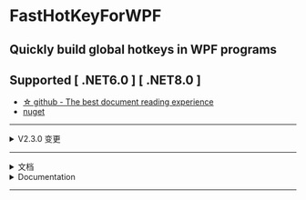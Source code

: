 ﻿# FastHotKeyForWPF
## Quickly build global hotkeys in WPF programs
## Supported [ .NET6.0 ] [ .NET8.0 ]
- [☆ github - The best document reading experience][1]
- [nuget][2]

[1]: https://github.com/ChengduNeusoftUniversity-FengJunjie-Y22/FastHotKeyForWPF
[2]: https://www.nuget.org/packages/FastHotKeyForWPF/
[4]: https://gitee.com/CNU-FJj-Y22/FastHotKeyForWPF

---

<details>
<summary>V2.3.0 变更</summary>

### Ⅰ 修改 [ IAutoHotKeyProperty ] 接口
- HandlerData 已修改为 Hander 并添加了 event 修饰

### Ⅱ 新增 [ HotKeyControlBase ] , 仅一次继承 , 即可实现与类库控件 [ HotKeyBox ] 同款的热键自动管理功能
- 示例:
- 假设已引入命名空间
  ```xml
  xmlns:hk="clr-namespace:FastHotKeyForWPF;assembly=FastHotKeyForWPF"
  ```
  ```csharp
  using FastHotKeyForWPF;
  ```
- 1.XAML
  ```xml
  <hk:HotKeyControlBase x:Class="WpfApp1.MyHotKeyBox"
             xmlns="http://schemas.microsoft.com/winfx/2006/xaml/presentation"
             xmlns:x="http://schemas.microsoft.com/winfx/2006/xaml"
             xmlns:mc="http://schemas.openxmlformats.org/markup-compatibility/2006" 
             xmlns:d="http://schemas.microsoft.com/expression/blend/2008" 
             xmlns:local="clr-namespace:WpfApp1"
             mc:Ignorable="d" 
             Height="50" Width="500"
             xmlns:hk="clr-namespace:FastHotKeyForWPF;assembly=FastHotKeyForWPF"
             MouseEnter="UserControl_MouseEnter" 
             MouseLeave="UserControl_MouseLeave">
    <Grid>
        <TextBox x:Name="FocusGet" PreviewKeyDown="FocusGet_PreviewKeyDown" IsReadOnly="True" Width="500" Height="50"/>
        <TextBlock Text="{Binding RelativeSource={RelativeSource Mode=FindAncestor,AncestorType=local:MyHotKeyBox},Path=HotKeyText}" FontSize="30" Foreground="Violet" Panel.ZIndex="2"/>
    </Grid>
  </hk:HotKeyControlBase>
  ```
- 2.C#
  ```csharp
    public partial class MyHotKeyBox : HotKeyControlBase
    {
        public MyHotKeyBox()
        {
            InitializeComponent();
            BoxPool.Add(this);
        }
        private void UserControl_MouseEnter(object sender, MouseEventArgs e)
        {
            FocusGet.Focus();
        }
        private void UserControl_MouseLeave(object sender, MouseEventArgs e)
        {
            Keyboard.ClearFocus();
        }
        private void FocusGet_PreviewKeyDown(object sender, KeyEventArgs e)
        {
            UpdateText();
            KeyHelper.KeyParse(this, e);
            e.Handled = true;
        }
    }
  ```
- 3.要点解释
  - (1) XAML基底元素不再为UserControl , 而是自类库导入的 hk:HotKeyControlBase
  - (2) XAML需要一个控件接收用户的KeyDown , 这里是用了一个TextBox , 接着在【KeyDown事件】中可使用【KeyHelper.KeyParse(this,e)】完成输入处理
  - (3) XAML需要一个控件表示当前热键信息 ，这里是用了一个TextBlock , 接着将其【Text属性】与基类提供的【HotKeyText依赖属性】作绑定完成显示效果
  - (4) BoxPool用于确保控件之间不出现重复热键 , 这里在初始化时调用【BoxPool.Add(this)】即可
  - (5) HotKeyControlBase内置的属性和方法大多是可以重写的 ，例如从Keys变为string的逻辑

### Ⅲ [ HotKeyBox ] 依据新的定制流程重制 ，依赖属性名变更
```xml
        <hk:HotKeyBox CurrentKeyA="0x0003"
                      CurrentKeyB="A"
                      Handler="HandlerA"
                      CornerRadius="15"
                      ActualBackground="White"
                      EdgeBrush="Red"
                      TextBrush="Violet"
                      HoverEdgeBrush="Violet"
                      HoverTextBrush="Red"
                      EdgeThickness="6"/>
```

</details>

---

<details>
<summary>文档</summary>

## 功能概述
- [ GlobalHotKey ] 允许你 注册/修改/删除/锁定 全局热键
- [ RegisterCollection ] 允许你使用索引查找注册信息 [ RegisterInfo ] 
- [ KeyHelper ] Key值转换工具,例如将一个uint拆解为多个key
- [ HotKeyBox ] 是类库为您提供的控件,可自动化热键的管理工作
- 此外,类库还针对控件的热键相关功能提供了 [ 接口 ] [ 抽象类 ] ，您可在此基础上定制外观更丰富的控件

---

## Ⅰ 引入命名空间
- 文档示例均已按照下述方法引入
- C#
```csharp
using FastHotKeyForWPF;
```
- XAML
```xaml
xmlns:hk="clr-namespace:FastHotKeyForWPF;assembly=FastHotKeyForWPF"
```

---

## Ⅱ GlobalHotKey提供的 [ 注册 ] 功能
- 示例1. ☆ 激活/销毁 [ 推荐在MainWindow执行下述操作 ]
```csharp
        protected override void OnSourceInitialized(EventArgs e)
        {
            base.OnSourceInitialized(e);

            GlobalHotKey.Awake();
        }

        protected override void OnClosed(EventArgs e)
        {
            GlobalHotKey.Destroy();

            base.OnClosed(e);
        }
```
- 示例2. 定义热键的处理事件 [ e.RegisterInfo可获取详细的热键信息 ]
```csharp
        private void HandlerA(object sender, HotKeyEventArgs e)
        {
            int ID = e.RegisterInfo.RegisterID;

            MessageBox.Show($"A HotKey Has Been Invoked Whose ID is {ID}");
        }
```
- 示例3. 注册热键 [ Ctrl + F1 ] => [ HandlerA ]
```csharp
        protected override void OnSourceInitialized(EventArgs e)
        {
            base.OnSourceInitialized(e);
            GlobalHotKey.Awake();

            GlobalHotKey.Add(ModelKeys.CTRL, TestA);
        }
```
- 示例4. 注册热键 [ Alt + Ctrl + F1 ] => [ HandlerA ]
```csharp
        protected override void OnSourceInitialized(EventArgs e)
        {
            base.OnSourceInitialized(e);
            GlobalHotKey.Awake();

            GlobalHotKey.Add(ModelKeys.CTRL | ModelKeys.ALT, TestA);
        }
```
- 示例5. 使用集合表示 ModelKeys
```csharp
        protected override void OnSourceInitialized(EventArgs e)
        {
            base.OnSourceInitialized(e);
            GlobalHotKey.Awake();

            List<ModelKeys> list = new List<ModelKeys>()
            {
                ModelKeys.CTRL,
                ModelKeys.ALT,
                ModelKeys.SHIFT
            };
            GlobalHotKey.Add(list, NormalKeys.F1, TestA);
        }
```
- 示例6. 使用uint表示 ModelKeys
```csharp
        protected override void OnSourceInitialized(EventArgs e)
        {
            base.OnSourceInitialized(e);
            GlobalHotKey.Awake();

            uint target = (uint)(ModelKeys.CTRL | ModelKeys.ALT | ModelKeys.SHIFT);
            GlobalHotKey.Add(target, NormalKeys.F1, TestA);
        }
```
- 注意. Add具备int返回值,表示注册时的ID号,默认从2004开始,-1表示失败的注册操作
- 注意. 使用集合/uint表达Keys时,[ ModelKeys ]可以是多个,[ Normalkeys ]只能是一个

---

## Ⅲ GlobalHotKey提供的 [ 修改 ] 功能
- 示例1. 已知热键 [ CTRL + F1 ] => [ HandlerA ] , 执行 [ HandlerA ] => [ HandlerB ] 修改
```csharp
        protected override void OnSourceInitialized(EventArgs e)
        {
            base.OnSourceInitialized(e);

            GlobalHotKey.Awake();
            GlobalHotKey.Add(ModelKeys.CTRL, NormalKeys.F1, HandlerA);
            //初始热键为 [ CTRL + F1 => HandlerA ]

            GlobalHotKey.EditHandler(ModelKeys.CTRL,NormalKeys.F1, HandlerB);
            //由 [ CTRL + F1 => HandlerA ] 变为 [ CTRL + F1 => HandlerB ];
        }
```
- 示例2. 已知热键 [ CTRL + F1 ] => [ HandlerA ] , 执行 [ CTRL + F1 ] => [ CTRL + Q ] 修改
```csharp
        protected override void OnSourceInitialized(EventArgs e)
        {
            base.OnSourceInitialized(e);

            GlobalHotKey.Awake();
            GlobalHotKey.Add(ModelKeys.CTRL, NormalKeys.F1, HandlerA);
            //初始热键为 [ CTRL + F1 => HandlerA ]

            GlobalHotKey.EditKeys(HandlerA, ModelKeys.CTRL, NormalKeys.Q);
            //由 [ CTRL + F1 => HandlerA ] 变为 [ CTRL + Q => HandlerA ];
        }
```
- 注意. 通常情况下,即便允许多个组合键指向同一Handler,也不建议您这么做,类库默认只修改第一个找到的Handler,意外的情况需要您手动查询并修改热键

---

## Ⅳ GlobalHotKey提供的 [ 删除 ] 功能
- 示例1. 删除所有
```csharp
        protected override void OnSourceInitialized(EventArgs e)
        {
            base.OnSourceInitialized(e);

            GlobalHotKey.Awake();
            int ID = GlobalHotKey.Add(ModelKeys.CTRL, NormalKeys.F1, HandlerA);
            //初始热键为 [ CTRL + F1 => HandlerA ]

            GlobalHotKey.Clear();
            //删除所有热键
        }
```
- 示例2. 条件删除
```csharp
        protected override void OnSourceInitialized(EventArgs e)
        {
            base.OnSourceInitialized(e);

            GlobalHotKey.Awake();
            int ID = GlobalHotKey.Add(ModelKeys.CTRL, NormalKeys.F1, HandlerA);
            //初始热键为 [ CTRL + F1 => HandlerA ]

            GlobalHotKey.DeleteById(ID);
            GlobalHotKey.DeleteByKeys(ModelKeys.CTRL, NormalKeys.F1);
            GlobalHotKey.DeleteByHandler(HandlerA);
            //删除指定热键(依据已知注册信息,从三种方案选一个即可)
        }
```
- 注意. DeleteByHandler与EditKeys特性不同,它会删除所有注册了指定Handler的热键,而不是只针对第一个

---

## Ⅴ RegisterCollection提供的 [ 索引式查询 ] 功能（ RegisterInfo 对象 ）
- 示例1. 根据 ID 查询注册信息 
```csharp
        RegisterInfo Info = GlobalHotKey.Registers[2004];
```
- 示例2. 根据 Keys 查询注册信息 
```csharp
        RegisterInfo Info = GlobalHotKey.Registers[ModelKeys.CTRL,NormalKeys.F1];
```
- 示例3. 根据 Handler 查询注册信息 
```csharp
        List<RegisterInfo> Infos = GlobalHotKey.Registers[HandlerA];
```
#### RegisterInfo 包含的具体信息
|属性                   |类型                        |含义        |
|-----------------------|----------------------------|------------|
|RegisterID             |int                         |注册ID |
|ModelKey               |uint                        |支持 [ CTRL/ALT/SHIFT ] 中的[ 若干 ]|
|NormalKey              |NormalKeys                  |支持 [ 数字/字母/Fx键/方向箭头 ] 中的[ 一个 ]|
|Handler                |delegate HotKeyEventHandler?|处理事件|

---

## Ⅵ KeyHelper提供的 [ Key值转换 ] 功能
- 示例1. 将多个类型不同但受GlobalHotKey支持的Keys合并为统一的uint值
```csharp
            ModelKeys[] modelKeys = new ModelKeys[] { ModelKeys.SHIFT };
            uint result = KeyHelper.UintSum(0x0001, ModelKeys.CTRL, modelKeys));
```
- 示例2. 将一个object转为可能受支持的uint值
```csharp
            KeyHelper.ValueToUint(ModelKeys.SHIFT)
```
- 示例3. 将一个uint值转为[一个]可能的枚举值
```csharp
            bool result1 = KeyHelper.UintToEnum<ModelKeys>(0x0002) == ModelKeys.CTRL ? true : false;
            bool result2 = KeyHelper.UintToEnum<Key>(0x0002) == Key.LeftCtrl ? true : false;
```
- 示例4. 将一个uint值转为[若干]可能的ModelKeys枚举值
```csharp
            List<ModelKeys> result1 = KeyHelper.UintSplit<List<ModelKeys>>(0x0006);
```
- 示例5. 检测一个[ System.Window.Input.Key ]是否受到GlobalHotKey支持
```csharp
            var result = KeyHelper.IsKeyValid(key);
            if (result.Item1)
            {
                MessageBox.Show($"合法,类型为{result.Item2}");
            }
            else
            {
                MessageBox.Show($"非法");
            }
```
- 示例6. 制作用户控件时,快速处理用户按下的Key
```csharp
        private void FocusGet_PreviewKeyDown(object sender, KeyEventArgs e)
        {
            ViewModel.UpdateText();

            KeyHelper.KeyParse(this, e);

            e.Handled = true;
        }
```
- 注意. 若控件需要使用KeyHelper提供的输入处理,必须实现IAutoHotKey接口,然后在控件内的KeyDown事件中使用 KeyHelper.KeyParse(this, e)完成输入处理;

---

## Ⅶ HotKeyBox基于控件提供的 [ 热键自动管理 ] 功能
#### 数字以D开头 , 范围 D0~D9
#### ModelKey以 uint 书写 , 可以直接书写位或运算的结果 , 例如 0x0006 表示 [ CTRL + SHIFT ]

|ModelKey   |uint        |
|-----------|------------|
|无         |0x0000|
|ALT        |0x0001|
|CTRL       |0x0002|
|SHIFT      |0x0004|

```xaml
            <!--类库控件,初始注册 [ CTRL + 1 ] => [ HandlerA ]-->
            <hk:HotKeyBox x:Name="KeyBoxA"
                          CurrentKeyA="0x0002"
                          CurrentKeyB="D1"
                          Handler="HandlerA"
                          CornerRadius="15"
                          ActualBackground="#1e1e1e"
                          FixedBorderBrush="White"
                          FixedBorderThickness="2"
                          TextColor="White"
                          HoverTextColor="Violet"
                          HoverBorderBrush="Cyan"
                          ConnectText=" + "
                          ErrorText="Failed"/>
```

---

## Ⅷ 使用库提供的 [ 抽象基类 ] 或 [ 接口 ],在MVVM下实现属于您自己的UserControl
- 效果. 自动注册/修改热键并自动清除其它控件中,与自身Keys重复的内容,同时控件的外观将完全由您定制
- 注意. 在控件初始化时,必须调用BoxPool.Add方法并依次传入控件自身引用与ViewModel引用

#### 规范
|接口                       |在哪些层实现它           |
|---------------------------|-------------------------|
|IAutoHotKeyProperty        |Model & ViewModel & View |
|IAutoHotKeyUpdate          |ViewModel                |

|抽象基类                   |说明/注意                    |
|---------------------------|-----------------------------|
|ViewModelBase              |实现ViewModel层的简单基类    |
|HotKeyViewModelBase        |使用此基类将采用固定的Model  |
|HotKeyModelBase            |实现Model层的简单基类        |

</details>

<details>
<summary>Documentation</summary>

## Feature Overview
- [ GlobalHotKey ] Allows you to register/modify/delete/LOCK global hotkeys
- [ RegisterCollection ] Allows you to find registration information using an index [RegisterInfo]
- [ KeyHelper ] Provides you with a powerful Key value conversion tool
- [ HotKeyBox ] Is a control provided by the class library to automate the management of hotkeys
- In addition, the library provides an [interface] [abstract class] to the hotkey-related functionality of the control, which you can use to customize the control with a richer appearance

---

## Ⅰ Introducing namespaces
- The document examples have been included as follows
- C#
```csharp
using FastHotKeyForWPF;
```
- XAML
```xaml
xmlns:hk="clr-namespace:FastHotKeyForWPF;assembly=FastHotKeyForWPF"
```

---

## Ⅱ [Register] feature provided by GlobalHotKey
- Example 1. ☆ Activate/Destroy [It is recommended to do the following on MainWindow]
```csharp
        protected override void OnSourceInitialized(EventArgs e)
        {
            base.OnSourceInitialized(e);

            GlobalHotKey.Awake();
        }

        protected override void OnClosed(EventArgs e)
        {
            GlobalHotKey.Destroy();

            base.OnClosed(e);
        }
```
- Example 2. Hotkey handler event definition [e.RegisterInfo for detailed hotkey information]
```csharp
        private void HandlerA(object sender, HotKeyEventArgs e)
        {
            int ID = e.RegisterInfo.RegisterID;

            MessageBox.Show($"A HotKey Has Been Invoked Whose ID is {ID}");
        }
```
- Example 3. Registering hotkeys [Ctrl + F1] => [HandlerA]
```csharp
        protected override void OnSourceInitialized(EventArgs e)
        {
            base.OnSourceInitialized(e);
            GlobalHotKey.Awake();

            GlobalHotKey.Add(ModelKeys.CTRL, TestA);
        }
```
- Example 4. Registering hotkeys [Alt + Ctrl + F1] => [HandlerA]
```csharp
        protected override void OnSourceInitialized(EventArgs e)
        {
            base.OnSourceInitialized(e);
            GlobalHotKey.Awake();

            GlobalHotKey.Add(ModelKeys.CTRL | ModelKeys.ALT, TestA);
        }
```
- Example 5. Using collections to represent ModelKeys
```csharp
        protected override void OnSourceInitialized(EventArgs e)
        {
            base.OnSourceInitialized(e);
            GlobalHotKey.Awake();

            List<ModelKeys> list = new List<ModelKeys>()
            {
                ModelKeys.CTRL,
                ModelKeys.ALT,
                ModelKeys.SHIFT
            };
            GlobalHotKey.Add(list, NormalKeys.F1, TestA);
        }
```
- Example 6. ModelKeys using uint
```csharp
        protected override void OnSourceInitialized(EventArgs e)
        {
            base.OnSourceInitialized(e);
            GlobalHotKey.Awake();

            uint target = (uint)(ModelKeys.CTRL | ModelKeys.ALT | ModelKeys.SHIFT);
            GlobalHotKey.Add(target, NormalKeys.F1, TestA);
        }
```
- Note that.add has an int return value that indicates the ID number at registration, which defaults to 2004 and -1 indicates a failed registration operation
- Note that when using /uint to represent Keys,[ModelKeys] can be multiple and [Normalkeys] can only be one

---

## Ⅲ [Modify] feature provided by GlobalHotKey
- Example 1. Given the hotkey [CTRL + F1] => [HandlerA], perform the [HandlerA] => [HandlerB] modification
```csharp
        protected override void OnSourceInitialized(EventArgs e)
        {
            base.OnSourceInitialized(e);

            GlobalHotKey.Awake();
            GlobalHotKey.Add(ModelKeys.CTRL, NormalKeys.F1, HandlerA);

            GlobalHotKey.EditHandler(ModelKeys.CTRL,NormalKeys.F1, HandlerB);
        }
```
- Example 2. Given the hotkey [CTRL + F1] => [HandlerA], perform [CTRL + F1] => [CTRL + Q] modification
```csharp
        protected override void OnSourceInitialized(EventArgs e)
        {
            base.OnSourceInitialized(e);

            GlobalHotKey.Awake();
            GlobalHotKey.Add(ModelKeys.CTRL, NormalKeys.F1, HandlerA);

            GlobalHotKey.EditKeys(HandlerA, ModelKeys.CTRL, NormalKeys.Q);
        }
```
- Note: In general, even if you allow multiple keys to point to the same Handler, this is not recommended; by default, the library only modifies the first Handler it finds, requiring you to manually look up and change the hotkey

---

## Ⅳ [Delete] feature provided by GlobalHotKey
- Example 1. Delete all
```csharp
        protected override void OnSourceInitialized(EventArgs e)
        {
            base.OnSourceInitialized(e);

            GlobalHotKey.Awake();
            int ID = GlobalHotKey.Add(ModelKeys.CTRL, NormalKeys.F1, HandlerA);

            GlobalHotKey.Clear();
        }
```
- Example 2. Conditional deletion
```csharp
        protected override void OnSourceInitialized(EventArgs e)
        {
            base.OnSourceInitialized(e);

            GlobalHotKey.Awake();
            int ID = GlobalHotKey.Add(ModelKeys.CTRL, NormalKeys.F1, HandlerA);

            GlobalHotKey.DeleteById(ID);
            GlobalHotKey.DeleteByKeys(ModelKeys.CTRL, NormalKeys.F1);
            GlobalHotKey.DeleteByHandler(HandlerA);
            //Delete the specified hotkey (one of three options based on known registration information)
        }
```
- Note that the.deleteByHandler feature is different from the EditKeys feature in that it deletes all hotkeys registered with a given Handler, not just the first one

---

## Ⅴ [Indexed query] functionality provided by RegisterCollection (RegisterInfo object)
- Example 1. Querying for registration information based on ID
```csharp
        RegisterInfo Info = GlobalHotKey.Registers[2004];
```
- Example 2. Searching for registration information based on Keys
```csharp
        RegisterInfo Info = GlobalHotKey.Registers[ModelKeys.CTRL,NormalKeys.F1];
```
- Example 3. Looking up registration information from the Handler
```csharp
        List<RegisterInfo> Infos = GlobalHotKey.Registers[HandlerA];
```
#### RegisterInfo contains specific information
|Attribute              |Type                        |Meaning     |
|-----------------------|----------------------------|------------|
|RegisterID             |int                         |Registration ID|
|ModelKey               |uint                        |Support [several] of [CTRL/ALT/SHIFT]|
|NormalKey              |NormalKeys                  |Support [one] of [numbers/letters /Fx keys/directional arrows]|
|Handler                |delegate HotKeyEventHandler?|Handling events|

---

## Ⅵ [Key value conversion] functionality provided by KeyHelper
- Example 1. Combining multiple Keys of different types but supported by GlobalHotKey into a unified uint value
```csharp
            ModelKeys[] modelKeys = new ModelKeys[] { ModelKeys.SHIFT };
            uint result = KeyHelper.UintSum(0x0001, ModelKeys.CTRL, modelKeys));
```
- Example 2. Converting an object to a potentially supported uint value
```csharp
            KeyHelper.ValueToUint(ModelKeys.SHIFT)
```
- Example 3. Converting a uint value to [one] possible enumeration value
```csharp
            bool result1 = KeyHelper.UintToEnum<ModelKeys>(0x0002) == ModelKeys.CTRL ? true : false;
            bool result2 = KeyHelper.UintToEnum<Key>(0x0002) == Key.LeftCtrl ? true : false;
```
- Example 4. Converting a uint value to [several] possible ModelKeys enum values
```csharp
            List<ModelKeys> result1 = KeyHelper.UintSplit<List<ModelKeys>>(0x0006);
```
- Example 5. Checking if a [System.Window.Input.Key] is supported by GlobalHotKey
```csharp
            var result = KeyHelper.IsKeyValid(key);
            if (result.Item1)
            {
                MessageBox.Show($"Legal, of type{result.Item2}");
            }
            else
            {
                MessageBox.Show($"illegal");
            }
```
- Example 6. When making a user control, quickly process a Key pressed by the user
```csharp
        private void FocusGet_PreviewKeyDown(object sender, KeyEventArgs e)
        {
            ViewModel.UpdateText();

            KeyHelper.KeyParse(this, e);

            e.Handled = true;
        }
```
- Note that if the control wants to use the input processing provided by KeyHelper, it must implement the IAutoHotKey interface and then use keyHelp.keyParse (this, e) in the control's KeyDown event to complete the input processing

---

## Ⅶ HotKeyBox is based on the hotkey automatic management function provided by the control
#### Numbers start with D and range from D0 to D9
#### ModelKey is written in uint and can directly write the bit or the result of the operation, such as 0x0006 for [CTRL + SHIFT].

|ModelKey   |uint        |
|-----------|------------|
|Null       |0x0000|
|ALT        |0x0001|
|CTRL       |0x0002|
|SHIFT      |0x0004|

```xaml
            <hk:HotKeyBox x:Name="KeyBoxA"
                          CurrentKeyA="0x0002"
                          CurrentKeyB="D1"
                          Handler="HandlerA"
                          CornerRadius="15"
                          ActualBackground="#1e1e1e"
                          FixedBorderBrush="White"
                          FixedBorderThickness="2"
                          TextColor="White"
                          HoverTextColor="Violet"
                          HoverBorderBrush="Cyan"
                          ConnectText=" + "
                          ErrorText="Failed"/>
```

---

## Ⅷ Implement your own UserControl under MVVM using the [abstract base class] or [interface] provided by the library
- Effect: Automatically register/modify hotKEYS and automatically remove the duplicate contents of your own Keys in other controls, while the appearance of the control will be completely customized by you
- Note that when the control is initialized, you must call the BoxPool.Add method and pass in a reference to the control itself and a reference to the ViewModel

#### Specification
|Interface                  |Which layers to implement it at  |
|---------------------------|-------------------------|
|IAutoHotKeyProperty        |Model & ViewModel & View |
|IAutoHotKeyUpdate          |ViewModel                |

|Abstract base class        |Notes/Notes                  |
|---------------------------|-----------------------------|
|ViewModelBase              |A simple base class that implements the ViewModel layer    |
|HotKeyViewModelBase        |Using this base class will take a fixed Model  |
|HotKeyModelBase            |A simple base class that implements the Model layer        |

</details>

---
